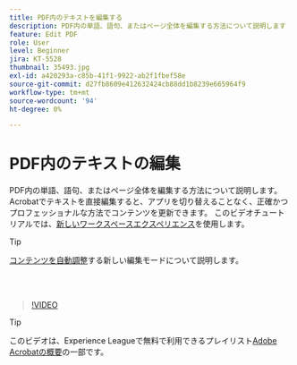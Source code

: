 ```yaml
---
title: PDF内のテキストを編集する
description: PDF内の単語、語句、またはページ全体を編集する方法について説明します
feature: Edit PDF
role: User
level: Beginner
jira: KT-5528
thumbnail: 35493.jpg
exl-id: a420293a-c85b-41f1-9922-ab2f1fbef58e
source-git-commit: d27fb8609e412632424cb88dd1b8239e665964f9
workflow-type: tm+mt
source-wordcount: '94'
ht-degree: 0%

---
```


# PDF内のテキストの編集

PDF内の単語、語句、またはページ全体を編集する方法について説明します。 Acrobatでテキストを直接編集すると、アプリを切り替えることなく、正確かつプロフェッショナルな方法でコンテンツを更新できます。 このビデオチュートリアルでは、[新しいワークスペースエクスペリエンス](new-workspace.md)を使用します。

>[!TIP]
>
>[コンテンツを自動調整](auto-adjust-layout.md)する新しい編集モードについて説明します。

<br> 

>[!VIDEO](https://video.tv.adobe.com/v/35493?enablevpops&quality=12&learn=on&hidetitle=true)

>[!TIP]
>
>このビデオは、Experience Leagueで無料で利用できるプレイリスト[Adobe Acrobatの概要](https://experienceleague.adobe.com/en/playlists/acrobat-get-started-business-users)の一部です。
